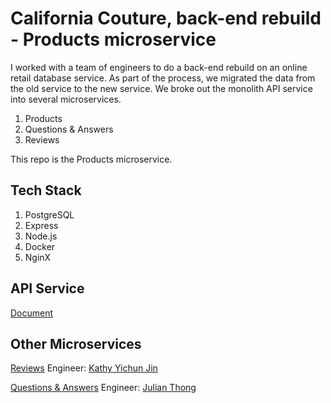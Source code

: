 # California Couture, back-end rebuild - Products microservice

I worked with a team of engineers to do a back-end rebuild on an online retail database service. As part of the process, we migrated the data from the old service to the new service. We broke out the monolith API service into several microservices.

1. Products
2. Questions & Answers
3. Reviews

This repo is the Products microservice.

## Tech Stack

1. PostgreSQL
2. Express
3. Node.js
4. Docker
5. NginX

## API Service

[Document](https://github.com/SDC-System-Zombies/California-Couture-back-end-rebuild-Products/blob/master/ProductsAPI.md)

## Other Microservices

[Reviews](https://github.com/SDC-System-Zombies/Reviews-API-service)
Engineer: [Kathy Yichun Jin](https://github.com/yichunjin)

[Questions & Answers](https://github.com/SDC-System-Zombies/Q-A)
Engineer: [Julian Thong](https://github.com/julianzthong)
